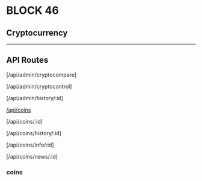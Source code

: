 # BLOCK 46
## Cryptocurrency 

---
## API Routes


[/api/admin/cryptocompare]

[/api/admin/cryptocontrol]

[/api/admin/history/:id]

[/api/coins](#coins)

[/api/coins/:id]

[/api/coins/history/:id]

[/api/coins/info/:id]

[/api/coins/news/:id]






### coins

